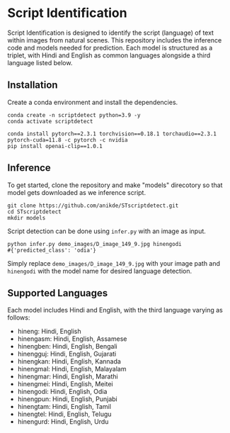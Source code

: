# Script Identification
Script Identification is designed to identify the script (language) of text within images from natural scenes. This repository includes the inference code and models needed for prediction. Each model is structured as a triplet, with Hindi and English as common languages alongside a third language listed below. 

## Installation
Create a conda environment and install the dependencies.
```
conda create -n scriptdetect python=3.9 -y
conda activate scriptdetect

conda install pytorch==2.3.1 torchvision==0.18.1 torchaudio==2.3.1 pytorch-cuda=11.8 -c pytorch -c nvidia
pip install openai-clip==1.0.1
```

## Inference
To get started, clone the repository and make "models" direcotory so that model gets downloaded as we inference script.
```
git clone https://github.com/anikde/STscriptdetect.git
cd STscriptdetect
mkdir models
```

Script detection can be done using ```infer.py``` with an image as input.

```
python infer.py demo_images/D_image_149_9.jpg hinengodi
#{'predicted_class': 'odia'}
```
Simply replace ```demo_images/D_image_149_9.jpg``` with your image path and ```hinengodi``` with the model name for desired language detection.


## Supported Languages
Each model includes Hindi and English, with the third language varying as follows:

- hineng: Hindi, English
- hinengasm: Hindi, English, Assamese
- hinengben: Hindi, English, Bengali
- hinengguj: Hindi, English, Gujarati
- hinengkan: Hindi, English, Kannada
- hinengmal: Hindi, English, Malayalam
- hinengmar: Hindi, English, Marathi
- hinengmei: Hindi, English, Meitei
- hinengodi: Hindi, English, Odia
- hinengpun: Hindi, English, Punjabi
- hinengtam: Hindi, English, Tamil
- hinengtel: Hindi, English, Telugu
- hinengurd: Hindi, English, Urdu
